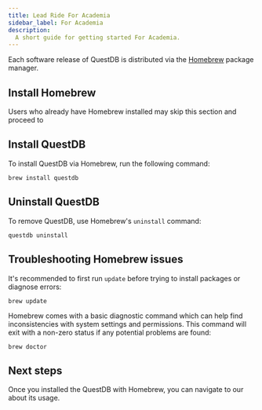```yaml
---
title: Lead Ride For Academia
sidebar_label: For Academia
description:
  A short guide for getting started For Academia.
---
```


Each software release of QuestDB is distributed via the
[Homebrew](https://brew.sh/) package manager.

## Install Homebrew

Users who already have Homebrew installed may skip this section and proceed to  
## Install QuestDB

To install QuestDB via Homebrew, run the following command:

```shell
brew install questdb
```
 

## Uninstall QuestDB

To remove QuestDB, use Homebrew's `uninstall` command:

```shell
questdb uninstall
```

## Troubleshooting Homebrew issues

It's recommended to first run `update` before trying to install packages or
diagnose errors:

```shell
brew update
```

Homebrew comes with a basic diagnostic command which can help find
inconsistencies with system settings and permissions. This command will exit
with a non-zero status if any potential problems are found:

```shell
brew doctor
```

## Next steps

Once you installed the QuestDB with Homebrew, you can navigate to our 
about its usage.
